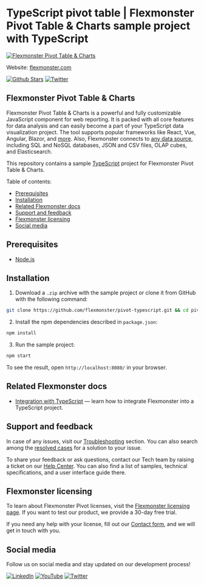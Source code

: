 # TypeScript pivot table | Flexmonster Pivot Table & Charts sample project with TypeScript
[![Flexmonster Pivot Table & Charts](https://cdn.flexmonster.com/readmes/typescript.webp)](https://www.flexmonster.com/?r=sample_ts)

Website: [flexmonster.com](https://www.flexmonster.com/?r=sample_ts)

[![Github Stars](https://img.shields.io/github/stars/flexmonster?style=social)](https://github.com/flexmonster) [![Twitter](https://img.shields.io/twitter/follow/Flexmonster?style=social)](https://twitter.com/Flexmonster)

## Flexmonster Pivot Table & Charts

Flexmonster Pivot Table & Charts is a powerful and fully customizable JavaScript component for web reporting. It is packed with all core features for data analysis and can easily become a part of your TypeScript data visualization project. The tool supports popular frameworks like React, Vue, Angular, Blazor, and [more](https://www.flexmonster.com/doc/available-tutorials-integration?r=sample_ts). Also, Flexmonster connects to [any data source](https://www.flexmonster.com/doc/supported-data-sources?r=sample_ts), including SQL and NoSQL databases, JSON and CSV files, OLAP cubes, and Elasticsearch.

This repository contains a sample [TypeScript](https://www.typescriptlang.org/) project for Flexmonster Pivot Table & Charts.

Table of contents:

* [Prerequisites](#prerequisites)
* [Installation](#installation)
* [Related Flexmonster docs](#related-flexmonster-docs)
* [Support and feedback](#support-and-feedback)
* [Flexmonster licensing](#flexmonster-licensing)
* [Social media](#social-media)

## Prerequisites

- [Node.js](https://nodejs.org/en/)

## Installation

1. Download a `.zip` archive with the sample project or clone it from GitHub with the following command:

```bash
git clone https://github.com/flexmonster/pivot-typescript.git && cd pivot-typescript/simpleProject
```

2. Install the npm dependencies described in `package.json`:

```bash
npm install
```

3. Run the sample project:

```bash
npm start 
```
To see the result, open `http://localhost:8080/` in your browser.

## Related Flexmonster docs

- [Integration with TypeScript](https://www.flexmonster.com/doc/integration-with-typescript/?r=sample_ts) — learn how to integrate Flexmonster into a TypeScript project.

## Support and feedback

In case of any issues, visit our [Troubleshooting](https://www.flexmonster.com/doc/typical-errors?r=sample_ts) section. You can also search among the [resolved cases](https://www.flexmonster.com/technical-support?r=sample_ts) for a solution to your issue.

To share your feedback or ask questions, contact our Tech team by raising a ticket on our [Help Center](https://www.flexmonster.com/help-center?r=sample_ts). You can also find a list of samples, technical specifications, and a user interface guide there.

## Flexmonster licensing

To learn about Flexmonster Pivot licenses, visit the [Flexmonster licensing page](https://www.flexmonster.com/pivot-table-editions-and-pricing?r=sample_ts). 
If you want to test our product, we provide a 30-day free trial.

If you need any help with your license, fill out our [Contact form](https://www.flexmonster.com/contact-our-team?r=sample_ts), and we will get in touch with you.

## Social media

Follow us on social media and stay updated on our development process!

[![LinkedIn](https://img.shields.io/badge/LinkedIn-blue?style=for-the-badge&logo=linkedin&logoColor=white)](https://linkedin.com/company/flexmonster) [![YouTube](https://img.shields.io/badge/YouTube-red?style=for-the-badge&logo=youtube&logoColor=white)](https://youtube.com/user/FlexMonsterPivot) [![Twitter](https://img.shields.io/badge/Twitter-blue?style=for-the-badge&logo=twitter&logoColor=white)](https://twitter.com/flexmonster)
